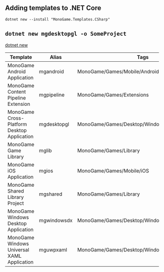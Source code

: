 ## Adding templates to .NET Core
`dotnet new --install "MonoGame.Templates.CSharp"`

## `dotnet new mgdesktopgl -o SomeProject`
[dotnet new](https://learn.microsoft.com/en-us/dotnet/core/tools/dotnet-new)

Template | Alias | Tags
-- | -- | -- 
MonoGame Android Application | mgandroid | MonoGame/Games/Mobile/Android
MonoGame Content Pipeline Extension | mgpipeline | MonoGame/Games/Extensions
MonoGame Cross-Platform Desktop Application | mgdesktopgl | MonoGame/Games/Desktop/Windows/Linux/macOS
MonoGame Game Library | mglib | MonoGame/Games/Library
MonoGame iOS Application | mgios | MonoGame/Games/Mobile/iOS
MonoGame Shared Library Project | mgshared | MonoGame/Games/Library
MonoGame Windows Desktop Application | mgwindowsdx | MonoGame/Games/Desktop/Windows/Linux/macOS
MonoGame Windows Universal XAML Application | mguwpxaml | MonoGame/Games/Desktop/Windows/Xbox/UWP/XAML
